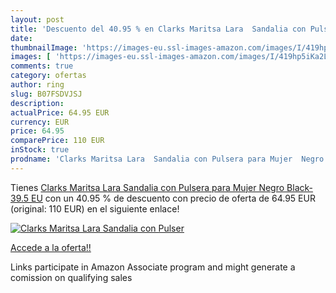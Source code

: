 ```yaml
---
layout: post
title: 'Descuento del 40.95 % en Clarks Maritsa Lara  Sandalia con Pulser'
date: 
thumbnailImage: 'https://images-eu.ssl-images-amazon.com/images/I/419hp5iKa2L._SL200_.jpg'
images: [ 'https://images-eu.ssl-images-amazon.com/images/I/419hp5iKa2L._SL200_.jpg' ]
comments: true
category: ofertas
author: ring
slug: B07FSDVJSJ
description:
actualPrice: 64.95 EUR
currency: EUR
price: 64.95
comparePrice: 110 EUR
inStock: true
prodname: 'Clarks Maritsa Lara  Sandalia con Pulsera para Mujer  Negro  Black-   39.5 EU'
---
```


Tienes [Clarks Maritsa Lara  Sandalia con Pulsera para Mujer  Negro  Black-   39.5 EU](https://www.amazon.es/dp/B07FSDVJSJ/?tag=tolees-21) con un 40.95 % de descuento con precio de oferta de 64.95 EUR (original: 110 EUR) en el siguiente enlace!

[![Clarks Maritsa Lara  Sandalia con Pulser](https://images-eu.ssl-images-amazon.com/images/I/419hp5iKa2L._SL200_.jpg)](https://www.amazon.es/dp/B07FSDVJSJ/?tag=tolees-21)

[Accede a la oferta!!](https://www.amazon.es/dp/B07FSDVJSJ/?tag=tolees-21)

Links participate in Amazon Associate program and might generate a comission on qualifying sales


